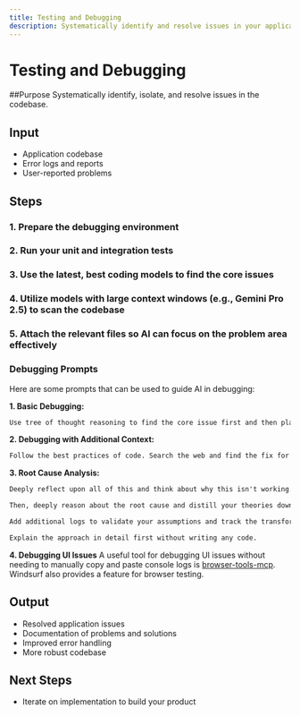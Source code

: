```yaml
---
title: Testing and Debugging
description: Systematically identify and resolve issues in your application
---
```


# Testing and Debugging

##Purpose
 Systematically identify, isolate, and resolve issues in the codebase.

## Input
- Application codebase
- Error logs and reports
- User-reported problems

## Steps

### 1. Prepare the debugging environment
### 2. Run your unit and integration tests
### 3. Use the latest, best coding models to find the core issues
### 4. Utilize models with large context windows (e.g., Gemini Pro 2.5) to scan the codebase
### 5. Attach the relevant files so AI can focus on the problem area effectively

### Debugging Prompts

Here are some prompts that can be used to guide AI in debugging:

**1. Basic Debugging:**

```md
Use tree of thought reasoning to find the core issue first and then plan step by step to fix the issue.
```

**2. Debugging with Additional Context:**

```md
Follow the best practices of code. Search the web and find the fix for this issue.
```

**3. Root Cause Analysis:**

```md
Deeply reflect upon all of this and think about why this isn't working. Theorize 4-6 different possible sources of the problem.

Then, deeply reason about the root cause and distill your theories down to the 1-2 most probable sources of the problem before suggesting next steps.

Add additional logs to validate your assumptions and track the transformation of data structures throughout the application control flow before we move onto implementing the actual code fix.

Explain the approach in detail first without writing any code.
```

**4. Debugging UI Issues**
A useful tool for debugging UI issues without needing to manually copy and paste console logs is [browser-tools-mcp](MCPhttps://github.com/AgentDeskAI/browser-tools-mcp).  Windsurf also provides a feature for browser testing.

## Output
- Resolved application issues
- Documentation of problems and solutions
- Improved error handling
- More robust codebase

## Next Steps
- Iterate on implementation to build your product
